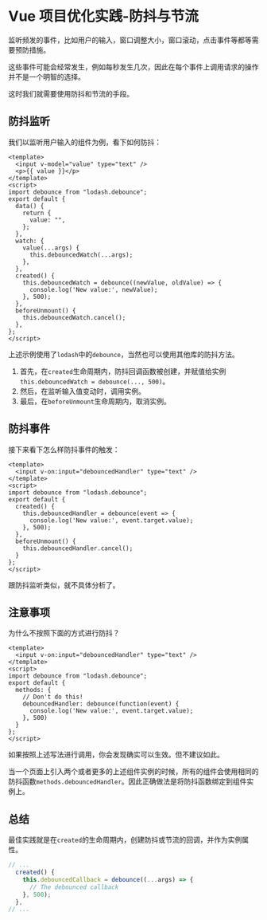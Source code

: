 # Vue 项目优化实践-防抖与节流

监听频发的事件，比如用户的输入，窗口调整大小，窗口滚动，点击事件等都等需要预防措施。

这些事件可能会经常发生，例如每秒发生几次，因此在每个事件上调用请求的操作并不是一个明智的选择。

这时我们就需要使用防抖和节流的手段。

## 防抖监听

我们以监听用户输入的组件为例，看下如何防抖：

```vue
<template>
  <input v-model="value" type="text" />
  <p>{{ value }}</p>
</template>
<script>
import debounce from "lodash.debounce";
export default {
  data() {
    return {
      value: "",
    };
  },
  watch: {
    value(...args) {
      this.debouncedWatch(...args);
    },
  },
  created() {
    this.debouncedWatch = debounce((newValue, oldValue) => {
      console.log('New value:', newValue);
    }, 500);
  },
  beforeUnmount() {
    this.debouncedWatch.cancel();
  },
};
</script>
```

上述示例使用了`lodash`中的`debounce`，当然也可以使用其他库的防抖方法。

1. 首先，在`created`生命周期内，防抖回调函数被创建，并赋值给实例`this.debouncedWatch = debounce(..., 500)`。
2. 然后，在监听输入值变动时，调用实例。
3. 最后，在`beforeUnmount`生命周期内，取消实例。

## 防抖事件

接下来看下怎么样防抖事件的触发：

```vue
<template>
  <input v-on:input="debouncedHandler" type="text" />
</template>
<script>
import debounce from "lodash.debounce";
export default {
  created() {
    this.debouncedHandler = debounce(event => {
      console.log('New value:', event.target.value);
    }, 500);
  },
  beforeUnmount() {
    this.debouncedHandler.cancel();
  }
};
</script>
```

跟防抖监听类似，就不具体分析了。

## 注意事项

为什么不按照下面的方式进行防抖？

```vue
<template>
  <input v-on:input="debouncedHandler" type="text" />
</template>
<script>
import debounce from "lodash.debounce";
export default {
  methods: {
    // Don't do this!
    debouncedHandler: debounce(function(event) {
      console.log('New value:', event.target.value);
    }, 500)
  }
};
</script> 
```

如果按照上述写法进行调用，你会发现确实可以生效。但不建议如此。

当一个页面上引入两个或者更多的上述组件实例的时候，所有的组件会使用相同的防抖函数`methods.debouncedHandler`。因此正确做法是将防抖函数绑定到组件实例上。

## 总结

最佳实践就是在`created`的生命周期内，创建防抖或节流的回调，并作为实例属性。

```js
// ...
  created() {
    this.debouncedCallback = debounce((...args) => {
      // The debounced callback
    }, 500);
  },
// ...
```
